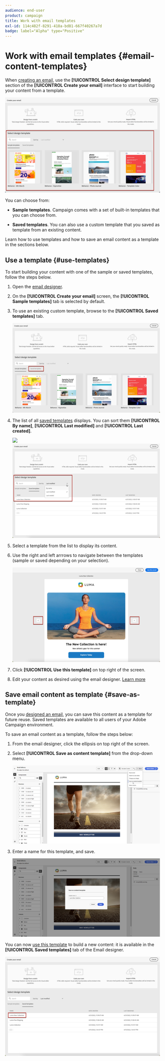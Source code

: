 ```yaml
---
audience: end-user
product: campaign
title: Work with email templates
exl-id: 114c482f-8291-418a-bd81-667f40267a7d
badge: label="Alpha" type="Positive"
---
```

# Work with email templates {#email-content-templates}

When [creating an email](#create-email), use the **[!UICONTROL Select design template]** section of the **[!UICONTROL Create your email]** interface to start building your content from a template.

![](assets/email_designer-templates.png)

You can choose from:

* **Sample templates**. Campaign comes with a set of built-in templates that you can choose from.

* **Saved templates**. You can also use a custom template that you saved as template from an existing content.

Learn how to use templates and how to save an email content as a template in the sections below.

## Use a template {#use-templates}

To start building your content with one of the sample or saved templates, follow the steps below.

1. Open the [email designer](create-email-content.md).

1. On the **[!UICONTROL Create your email]** screen, the **[!UICONTROL Sample templates]** tab is selected by default.

1. To use an existing custom template, browse to the **[!UICONTROL Saved templates]** tab.

    ![](assets/email_designer-saved-templates-tab.png)

1.  The list of all [saved templates](#save-as-template) displays. You can sort them **[!UICONTROL By name]**, **[!UICONTROL Last modified]** and **[!UICONTROL Last created]**.

    ![](assets/email_designer-saved-templates-filter.png)
    ![](assets/email_designer-saved-templates.png)

1. Select a template from the list to display its content.

1. Use the right and left arrrows to navigate between the templates (sample or saved depending on your selection).

    ![](assets/email_designer-saved-templates-navigate.png)

1. Click **[!UICONTROL Use this template]** on top right of the screen.

1. Edit your content as desired using the email designer. [Learn more](create-email-content.md)

## Save email content as template {#save-as-template}

Once you [designed an email]((create-email-content.md)), you can save this content as a template for future reuse. Saved templates are available to all users of your Adobe Campaign environment.

To save an email content as a template, follow the steps below:

1. From the email designer, click the ellipsis on top right of the screen.

1. Select **[!UICONTROL Save as content template]** from the drop-down menu.

    ![](assets/email_designer-save-template.png)

1. Enter a name for this template, and save.

    ![](assets/email_designer-template-name.png)

You can now [use this template](#use-templates) to build a new content: it is available in the **[!UICONTROL Saved templates]** tab of the Email designer.

![](assets/email_designer-saved-template.png)
